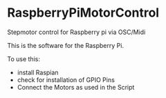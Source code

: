 RaspberryPiMotorControl
=======================

Stepmotor control for Raspberry pi via OSC/Midi


This is the software for the Raspberry Pi. 

To use this: 

- install Raspian
- check for installation of GPIO Pins
- Connect the Motors as used in the Script
